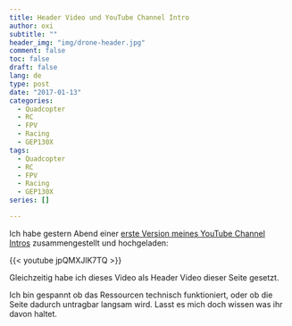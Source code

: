 ```yaml
---
title: Header Video und YouTube Channel Intro
author: oxi
subtitle: ""
header_img: "img/drone-header.jpg"
comment: false
toc: false
draft: false
lang: de
type: post
date: "2017-01-13"
categories:
  - Quadcopter
  - RC
  - FPV
  - Racing
  - GEP130X
tags:
  - Quadcopter
  - RC
  - FPV
  - Racing
  - GEP130X
series: []

---
```

Ich habe gestern Abend einer <a href="https://www.youtube.com/watch?v=jpQMXJlK7TQ" target="_blank">erste Version meines YouTube Channel Intros</a>&nbsp;zusammengestellt und hochgeladen:

{{< youtube jpQMXJlK7TQ >}}

Gleichzeitig habe ich dieses Video als Header Video dieser Seite gesetzt.

Ich bin gespannt ob das Ressourcen technisch funktioniert, oder ob die Seite dadurch untragbar langsam wird. Lasst es mich doch wissen was ihr davon haltet.
